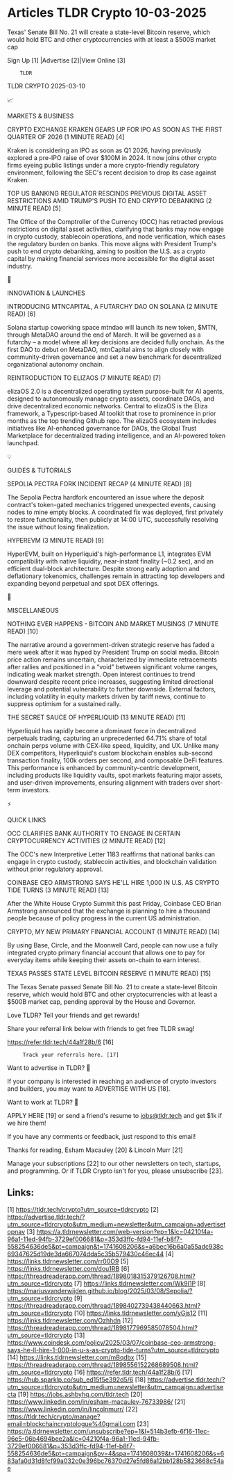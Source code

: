 # Articles TLDR Crypto 10-03-2025

Texas' Senate Bill No. 21 will create a state-level Bitcoin reserve,
which would hold BTC and other cryptocurrencies with at least a $500B
market
cap ‌ ‌ ‌ ‌ ‌ ‌ ‌ ‌ ‌ ‌ ‌ ‌ ‌ ‌ ‌ ‌ ‌ ‌ ‌ ‌ ‌ ‌ ‌ ‌ ‌ ‌  ‌ ‌ ‌ ‌ ‌ ‌ ‌ ‌ ‌ ‌ ‌ ‌ ‌ ‌ ‌ ‌ ‌ ‌ ‌ ‌ ‌ ‌ ‌ ‌ ‌ ‌ 


 Sign Up [1] |Advertise [2]|View Online [3] 

		TLDR 

TLDR CRYPTO 2025-03-10

📈 

MARKETS & BUSINESS

 CRYPTO EXCHANGE KRAKEN GEARS UP FOR IPO AS SOON AS THE FIRST QUARTER
OF 2026 (1 MINUTE READ) [4] 

 Kraken is considering an IPO as soon as Q1 2026, having previously
explored a pre-IPO raise of over $100M in 2024. It now joins other
crypto firms eyeing public listings under a more crypto-friendly
regulatory environment, following the SEC's recent decision to drop
its case against Kraken. 

 TOP US BANKING REGULATOR RESCINDS PREVIOUS DIGITAL ASSET RESTRICTIONS
AMID TRUMP'S PUSH TO END CRYPTO DEBANKING (2 MINUTE READ) [5] 

 The Office of the Comptroller of the Currency (OCC) has retracted
previous restrictions on digital asset activities, clarifying that
banks may now engage in crypto custody, stablecoin operations, and
node verification, which eases the regulatory burden on banks. This
move aligns with President Trump's push to end crypto debanking,
aiming to position the U.S. as a crypto capital by making financial
services more accessible for the digital asset industry. 

🚀 

INNOVATION & LAUNCHES

 INTRODUCING MTNCAPITAL, A FUTARCHY DAO ON SOLANA (2 MINUTE READ) [6] 

 Solana startup coworking space mtndao will launch its new token,
$MTN, through MetaDAO around the end of March. It will be governed as
a futarchy – a model where all key decisions are decided fully
onchain. As the first DAO to debut on MetaDAO, mtnCapital aims to
align closely with community-driven governance and set a new benchmark
for decentralized organizational autonomy onchain. 

 REINTRODUCTION TO ELIZAOS (7 MINUTE READ) [7] 

 elizaOS 2.0 is a decentralized operating system purpose-built for AI
agents, designed to autonomously manage crypto assets, coordinate
DAOs, and drive decentralized economic networks. Central to elizaOS is
the Eliza framework, a Typescript-based AI toolkit that rose to
prominence in prior months as the top trending Github repo. The
elizaOS ecosystem includes initiatives like AI-enhanced governance for
DAOs, the Global Trust Marketplace for decentralized trading
intelligence, and an AI-powered token launchpad. 

💡 

GUIDES & TUTORIALS

 SEPOLIA PECTRA FORK INCIDENT RECAP (4 MINUTE READ) [8] 

 The Sepolia Pectra hardfork encountered an issue where the deposit
contract's token-gated mechanics triggered unexpected events, causing
nodes to mine empty blocks. A coordinated fix was deployed, first
privately to restore functionality, then publicly at 14:00 UTC,
successfully resolving the issue without losing finalization. 

 HYPEREVM (3 MINUTE READ) [9] 

 HyperEVM, built on Hyperliquid's high-performance L1, integrates EVM
compatibility with native liquidity, near-instant finality (~0.2 sec),
and an efficient dual-block architecture. Despite strong early
adoption and deflationary tokenomics, challenges remain in attracting
top developers and expanding beyond perpetual and spot DEX offerings. 

🦄 

MISCELLANEOUS

 NOTHING EVER HAPPENS - BITCOIN AND MARKET MUSINGS (7 MINUTE READ)
[10] 

 The narrative around a government-driven strategic reserve has faded
a mere week after it was hyped by President Trump on social media.
Bitcoin price action remains uncertain, characterized by immediate
retracements after rallies and positioned in a “void” between
significant volume ranges, indicating weak market strength. Open
interest continues to trend downward despite recent price increases,
suggesting limited directional leverage and potential vulnerability to
further downside. External factors, including volatility in equity
markets driven by tariff news, continue to suppress optimism for a
sustained rally. 

 THE SECRET SAUCE OF HYPERLIQUID (13 MINUTE READ) [11] 

 Hyperliquid has rapidly become a dominant force in decentralized
perpetuals trading, capturing an unprecedented 64.71% share of total
onchain perps volume with CEX-like speed, liquidity, and UX. Unlike
many DEX competitors, Hyperliquid's custom blockchain enables
sub-second transaction finality, 100k orders per second, and
composable DeFi features. This performance is enhanced by
community-centric development, including products like liquidity
vaults, spot markets featuring major assets, and user-driven
improvements, ensuring alignment with traders over short-term
investors. 

⚡ 

QUICK LINKS

 OCC CLARIFIES BANK AUTHORITY TO ENGAGE IN CERTAIN CRYPTOCURRENCY
ACTIVITIES (2 MINUTE READ) [12] 

 The OCC's new Interpretive Letter 1183 reaffirms that national banks
can engage in crypto custody, stablecoin activities, and blockchain
validation without prior regulatory approval. 

 COINBASE CEO ARMSTRONG SAYS HE'LL HIRE 1,000 IN U.S. AS CRYPTO TIDE
TURNS (3 MINUTE READ) [13] 

 After the White House Crypto Summit this past Friday, Coinbase CEO
Brian Armstrong announced that the exchange is planning to hire a
thousand people because of policy progress in the current US
administration. 

 CRYPTO, MY NEW PRIMARY FINANCIAL ACCOUNT (1 MINUTE READ) [14] 

 By using Base, Circle, and the Moonwell Card, people can now use a
fully integrated crypto primary financial account that allows one to
pay for everyday items while keeping their assets on-chain to earn
interest. 

 TEXAS PASSES STATE LEVEL BITCOIN RESERVE (1 MINUTE READ) [15] 

 The Texas Senate passed Senate Bill No. 21 to create a state-level
Bitcoin reserve, which would hold BTC and other cryptocurrencies with
at least a $500B market cap, pending approval by the House and
Governor. 

Love TLDR? Tell your friends and get rewards!

 Share your referral link below with friends to get free TLDR swag! 

 https://refer.tldr.tech/44a1f28b/6 [16] 

		 Track your referrals here. [17] 

Want to advertise in TLDR? 📰

 If your company is interested in reaching an audience of crypto
investors and builders, you may want to ADVERTISE WITH US [18]. 

Want to work at TLDR? 💼

 APPLY HERE [19] or send a friend's resume to jobs@tldr.tech and get
$1k if we hire them! 

 If you have any comments or feedback, just respond to this email! 

Thanks for reading, 
Esham Macauley [20] & Lincoln Murr [21] 

 Manage your subscriptions [22] to our other newsletters on tech,
startups, and programming. Or if TLDR Crypto isn't for you, please
unsubscribe [23]. 

 

Links:
------
[1] https://tldr.tech/crypto?utm_source=tldrcrypto
[2] https://advertise.tldr.tech/?utm_source=tldrcrypto&utm_medium=newsletter&utm_campaign=advertisetopnav
[3] https://a.tldrnewsletter.com/web-version?ep=1&lc=04210f4a-96a1-11ed-94fb-3729ef006681&p=353d3ffc-fd94-11ef-b8f7-558254636de5&pt=campaign&t=1741608206&s=a6bec16b6a0a55adc938c69347625d19de3da667074dda5c35b579430c46ec44
[4] https://links.tldrnewsletter.com/rr00O9
[5] https://links.tldrnewsletter.com/dou1RB
[6] https://threadreaderapp.com/thread/1898018315379126708.html?utm_source=tldrcrypto
[7] https://links.tldrnewsletter.com/Wk9I1P
[8] https://mariusvanderwijden.github.io/blog/2025/03/08/Sepolia/?utm_source=tldrcrypto
[9] https://threadreaderapp.com/thread/1898402739438440663.html?utm_source=tldrcrypto
[10] https://links.tldrnewsletter.com/yGjs12
[11] https://links.tldrnewsletter.com/Ozhhdn
[12] https://threadreaderapp.com/thread/1898177969585078504.html?utm_source=tldrcrypto
[13] https://www.coindesk.com/policy/2025/03/07/coinbase-ceo-armstrong-says-he-ll-hire-1-000-in-u-s-as-crypto-tide-turns?utm_source=tldrcrypto
[14] https://links.tldrnewsletter.com/mBqdbx
[15] https://threadreaderapp.com/thread/1898556152268689508.html?utm_source=tldrcrypto
[16] https://refer.tldr.tech/44a1f28b/6
[17] https://hub.sparklp.co/sub_ed15f5e392d5/6
[18] https://advertise.tldr.tech/?utm_source=tldrcrypto&utm_medium=newsletter&utm_campaign=advertisecta
[19] https://jobs.ashbyhq.com/tldr.tech
[20] https://www.linkedin.com/in/esham-macauley-76733986/
[21] https://www.linkedin.com/in/lincolnmurr/
[22] https://tldr.tech/crypto/manage?email=blockchaincryptologue%40gmail.com
[23] https://a.tldrnewsletter.com/unsubscribe?ep=1&l=514b3efb-6f16-11ec-96e5-06b4694bee2a&lc=04210f4a-96a1-11ed-94fb-3729ef006681&p=353d3ffc-fd94-11ef-b8f7-558254636de5&pt=campaign&pv=4&spa=1741608039&t=1741608206&s=683afa0d31d8fcf99a032c0e396bc76370d27e5fd86a12bb128b5823668c54ae